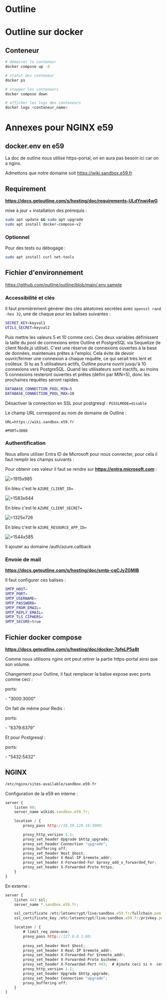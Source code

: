 # Outline

# Outline **sur docker**

## Conteneur

```bash
# démarrer le conteneur
docker compose up -d

# statut des conteneur
docker ps

# stopper les conteneurs
docker compose down

# afficher les logs des conteneurs
docker logs <conteneur_name>
```

# Annexes pour NGINX e59

## docker.env en e59 

La doc de outline nous utilise https-portal, on en aura pas besoin ici car on a nginx.

Admettons que notre domaine soit https://wiki.sandbox.e59.fr

## Requirement

__<https://docs.getoutline.com/s/hosting/doc/requirements-ULdYnwi4wG>__

mise à jour + installation des prérequis : 

```bash
sudo apt update && sudo apt upgrade
sudo apt install docker-compose-v2
```

### Optionnel

Pour des tests ou débogage : 

```bash
sudo apt install curl net-tools
```

## Fichier d'environnement

<https://github.com/outline/outline/blob/main/.env.sample>

### Accessibilité et clés

Il faut premièrement générer des clés aléatoires secrètes avec `openssl rand -hex 32`, une de chaque pour les balises suivantes : 

```bash
SECRET_KEY=keyval1
UTILS_SECRET=keyval2
```

Puis mettre les valeurs 5 et 10 comme ceci. Ces deux variables définissent la taille du pool de connexions entre Outline et PostgreSQL via Sequelize (le client Node.js utilisé). C'est une réserve de connexions ouvertes à la base de données, maintenues prêtes à l'emploi. Cela évite de devoir ouvrir/fermer une connexion à chaque requête, ce qui serait très lent et coûteux. Si tu as 5 utilisateurs actifs, Outline pourra ouvrir jusqu'à 10 connexions vers PostgreSQL. Quand les utilisateurs sont inactifs, au moins 5 connexions resteront ouvertes et prêtes (défini par MIN=5), donc les prochaines requêtes seront rapides.

```bash
DATABASE_CONNECTION_POOL_MIN=5
DATABASE_CONNECTION_POOL_MAX=10
```

Désactiver la connection en SSL pour postgresql : `PGSSLMODE=disable`

Le champ URL correspond au nom de domaine de Outline :

`URL=https://wiki.sandbox.e59.fr`

`#PORT=3000`

### Authentification 

Nous allons utiliser Entra ID de Microsoft pour nous connecter, pour cela il faut remplir les champs suivants : 

Pour obtenir ces valeur il faut se rendre sur __<https://entra.microsoft.com>__ : 

![](attachments/69f09631-057e-47bc-8d05-ea6df0e4f6da.png " =1915x985")

En bleu c'est le `AZURE_CLIENT_ID=`

![](attachments/b1326bef-265a-4ccc-90e2-5c47630cdcb5.png " =1583x644")

En bleu c'est le `AZURE_CLIENT_SECRET=`

![](attachments/341c964c-c633-44c2-8d99-e49538b30249.png " =1325x726")

En bleu c'est le `AZURE_RESOURCE_APP_ID=`

![](attachments/ce7db5b1-2eab-41b7-a9e3-4fb8ca7bea3c.png " =1544x585")

Il ajouter au domaine /auth/azure.callback

### Envoie de mail

__<https://docs.getoutline.com/s/hosting/doc/smtp-cqCJyZGMIB>__

Il faut configurer ces balises : 

```bash
SMTP_HOST=
SMTP_PORT=
SMTP_USERNAME=
SMTP_PASSWORD=
SMTP_FROM_EMAIL=
SMTP_REPLY_EMAIL=
SMTP_TLS_CIPHERS=
SMTP_SECURE=true
```

## Fichier docker compose

__<https://docs.getoutline.com/s/hosting/doc/docker-7pfeLP5a8t>__

Comme nous utilisons nginx ont peut retirer la partie https-portal ainsi que son volume.

Changement pour Outline, il faut remplacer la balise expose avec ports comme ceci : 

ports:

\- "3000:3000"

On fait de même pour Redis : 

ports:

\- "6379:6379"

Et pour Postgresql : 

ports:

\- "5432:5432"

## NGINX

```bash
/etc/nginx/sites-available/sandbox.e59.fr
```

Configuration de la e59 en interne : 

```javascript
server {
    listen 80;
    server_name wikids.sandbox.e59.fr;

    location / {
        proxy_pass http://10.59.120.16:3000;

        proxy_http_version 1.1;
        proxy_set_header Upgrade $http_upgrade;
        proxy_set_header Connection "upgrade";
        proxy_buffering off;
        proxy_set_header Host $host;
        proxy_set_header X-Real-IP $remote_addr;
        proxy_set_header X-Forwarded-For $proxy_add_x_forwarded_for;
        proxy_set_header X-Forwarded-Proto https;
    }
}
```

En externe : 

```javascript
server {
    listen 443 ssl;
    server_name *.sandbox.e59.fr;

    ssl_certificate /etc/letsencrypt/live/sandbox.e59.fr/fullchain.pem;
    ssl_certificate_key /etc/letsencrypt/live/sandbox.e59.fr/privkey.pem;

    location / {
        # limit_req zone=one;
        proxy_pass http://127.0.0.1:80;
        
        proxy_set_header Host $host;
        proxy_set_header X-Real-IP $remote_addr;
        proxy_set_header X-Forwarded-For $remote_addr;
        proxy_set_header X-Forwarded-Proto $scheme;
        proxy_set_header X-Forwarded-Port 443;  # Ajoute ceci si n  cessaire
        proxy_http_version 1.1;
        proxy_set_header Upgrade $http_upgrade;
        proxy_set_header Connection "upgrade";
        proxy_buffering off;
    }
}
```